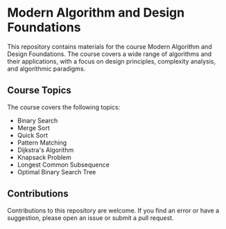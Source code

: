 # Modern Algorithm and Design Foundations

This repository contains materials for the course Modern Algorithm and Design Foundations. The course covers a wide range of algorithms and their applications, with a focus on design principles, complexity analysis, and algorithmic paradigms.

## Course Topics
The course covers the following topics:

- Binary Search
- Merge Sort
- Quick Sort
- Pattern Matching
- Dijkstra's Algorithm
- Knapsack Problem
- Longest Common Subsequence
- Optimal Binary Search Tree

## Contributions
Contributions to this repository are welcome. If you find an error or have a suggestion, please open an issue or submit a pull request.
